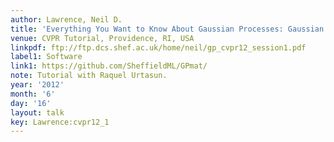 ```yaml
---
author: Lawrence, Neil D.
title: 'Everything You Want to Know About Gaussian Processes: Gaussian Process Regression'
venue: CVPR Tutorial, Providence, RI, USA
linkpdf: ftp://ftp.dcs.shef.ac.uk/home/neil/gp_cvpr12_session1.pdf
label1: Software
link1: https://github.com/SheffieldML/GPmat/
note: Tutorial with Raquel Urtasun.
year: '2012'
month: '6'
day: '16'
layout: talk
key: Lawrence:cvpr12_1
---
```

